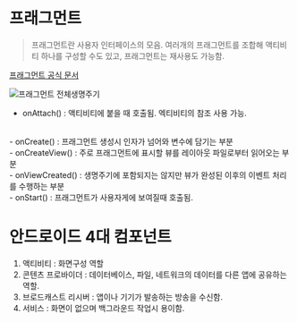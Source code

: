 # 프래그먼트
> 프래그먼트란 사용자 인터페이스의 모음. 여러개의 프래그먼트를 조합해 액티비티 하나를 구성할 수도 있고, 프래그먼트는 재사용도 가능함. 

[프래그먼트 공식 문서](https://developer.android.com/guide/fragments)

![프래그먼트 전체생명주기](https://developer.android.com/static/images/guide/fragments/fragment-view-lifecycle.png)

- onAttach() : 액티비티에 붙을 때 호출됨. 엑티비티의 참조 사용 가능. 
<br>
- onCreate() : 프래그먼트 생성시 인자가 넘어와 변수에 담기는 부분
<br>
- onCreateView() : 주로 프래그먼트에 표시할 뷰를 레이아웃 파일로부터 읽어오는 부분
<br>
- onViewCreated() : 생명주기에 포함되지는 않지만 뷰가 완성된 이후의 이벤트 처리를 수행하는 부분
<br>
- onStart() : 프래그먼트가 사용자게에 보여질때 호출됨. 
<br>

# 안드로이드 4대 컴포넌트
1. 액티비티 : 화면구성 역할
2. 콘텐츠 프로바이더 : 데이터베이스, 파일, 네트워크의 데이터를 다른 앱에 공유하는 역할.
3. 브로드캐스트 리시버 : 앱이나 기기가 발송하는 방송을 수신함.
4. 서비스 : 화면이 없으며 백그라운드 작업시 용이함. 
